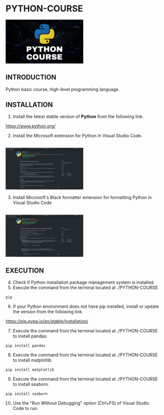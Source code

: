 # PYTHON-COURSE

<img width="50%" src="./images/python_course.png" />

## INTRODUCTION

Python basic course, high-level programming language.

## INSTALLATION

1. Install the latest stable version of **Python** from the following link.

https://www.python.org/

2. Install the Microsoft extension for Python in Visual Studio Code.

<br />

<img width="50%" src="./images/python_extension.png" />

<br />

3. Install Microsoft's Black formatter extension for formatting Python in Visual Studio Code

<br />

<img width="50%" src="./images/black_formatter_extension.png" />

<br />

## EXECUTION

4. Check if Python installation package management system is installed.
5. Execute the command from the terminal located at ./PYTHON-COURSE.

```shell
pip
```

6. If your Python environment does not have pip installed, install or update the version from the following link.

https://pip.pypa.io/en/stable/installation/

7. Execute the command from the terminal located at ./PYTHON-COURSE to install pandas.

```shell
pip install pandas
```

8. Execute the command from the terminal located at ./PYTHON-COURSE to install matplotlib.

```shell
pip install matplotlib
```

9. Execute the command from the terminal located at ./PYTHON-COURSE to install seaborn.

```shell
pip install seaborn
```

10. Use the "Run Without Debugging" option (Ctrl+F5) of Visual Studio Code to run.
